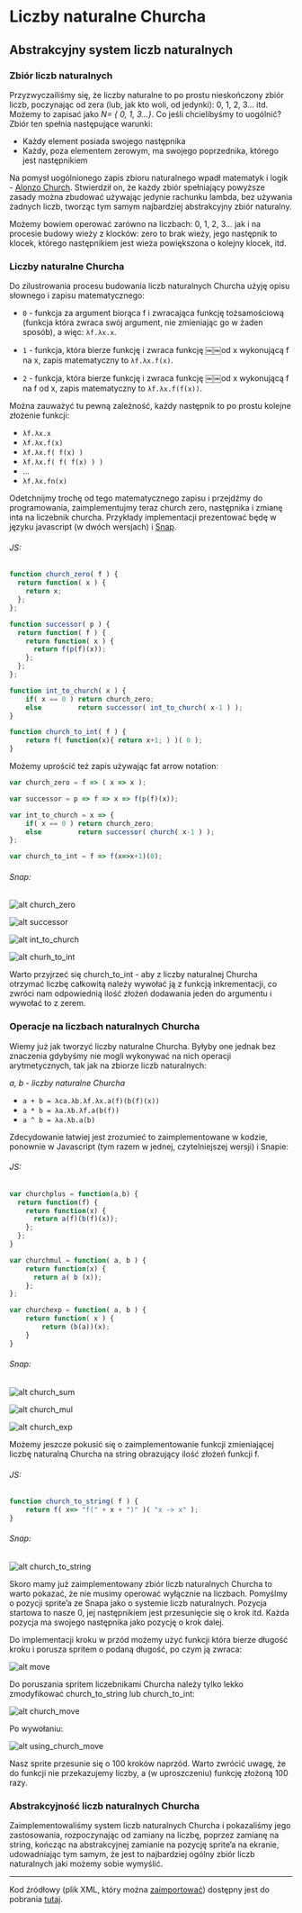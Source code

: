 # Liczby naturalne Churcha
## Abstrakcyjny system liczb naturalnych

### Zbiór liczb naturalnych
Przyzwyczailiśmy się, że liczby naturalne to po prostu nieskończony zbiór liczb, poczynając od zera (lub, jak kto woli, od jedynki): 0, 1, 2, 3… itd. Możemy to zapisać jako *N= { 0, 1, 3…}*.
Co jeśli chcielibyśmy to uogólnić? Zbiór ten spełnia następujące warunki:

- Każdy element posiada swojego następnika
- Każdy, poza elementem zerowym, ma swojego poprzednika, którego jest następnikiem

Na pomysł uogólnionego zapis zbioru naturalnego wpadł matematyk i logik - [Alonzo Church](https://pl.wikipedia.org/wiki/Alonzo_Church). Stwierdził on, że każdy zbiór spełniający powyższe zasady można zbudować używając jedynie rachunku lambda, bez używania żadnych liczb, tworząc tym samym najbardziej abstrakcyjny zbiór naturalny. 

Możemy bowiem operować zarówno na liczbach: 0, 1, 2, 3… jak i na procesie budowy wieży z klocków: zero to brak wieży, jego następnik to klocek, którego następnikiem jest wieża powiększona o kolejny klocek, itd.


### Liczby naturalne Churcha
Do zilustrowania procesu budowania liczb naturalnych Churcha użyję opisu słownego i zapisu matematycznego:

- `0` - funkcja za argument biorąca f i zwracająca funkcję tożsamościową (funkcja która zwraca swój argument, nie zmieniając go w żaden sposób), a więc: `λf.λx.x`.

- `1` - funkcja, która bierze funkcję i zwraca funkcję ￼￼od x wykonującą f na x, zapis matematyczny to `λf.λx.f(x)`.

- `2` - funkcja, która bierze funkcję i zwraca funkcję ￼￼od x wykonującą f na f od x, zapis matematyczny to `λf.λx.f(f(x))`.

Można zauważyć tu pewną zależność, każdy następnik to po prostu kolejne złożenie funkcji:
- `λf.λx.x`
- `λf.λx.f(x)`
- `λf.λx.f( f(x) )`
- `λf.λx.f( f( f(x) ) )`
- ...
- `λf.λx.fn(x)`

Odetchnijmy trochę od tego matematycznego zapisu i przejdźmy do programowania, zaimplementujmy teraz church zero, następnika i zmianę inta na liczebnik churcha. Przykłady implementacji prezentować będę w języku javascript (w dwóch wersjach) i [Snap](http://snap.berkeley.edu/).

###### JS:
```javascript
function church_zero( f ) {
  return function( x ) {
    return x;
  };
};
```
```javascript
function successor( p ) {
  return function( f ) {
    return function( x ) {
      return f(p(f)(x));
    };
  };
};
```
```javascript
function int_to_church( x ) {
    if( x == 0 ) return church_zero;
    else         return successor( int_to_church( x-1 ) );
}
```
```javascript
function church_to_int( f ) {
    return f( function(x){ return x+1; ) )( 0 );
}
```

Możemy uprościć też zapis używając fat arrow notation:
```javascript
var church_zero = f => ( x => x );
```
```javascript
var successor = p => f => x => f(p(f)(x));
```
```javascript
var int_to_church = x => {
    if( x == 0 ) return church_zero;
    else         return successor( church( x-1 ) );
};
```
```javascript
var church_to_int = f => f(x=>x+1)(0);
```


###### Snap:
![alt church_zero](https://raw.githubusercontent.com/Solpatium/Liczebniki-Churcha/master/church_blocks/church_zero.png)

![alt successor](https://raw.githubusercontent.com/Solpatium/Liczebniki-Churcha/master/church_blocks/successor.png)

![alt int_to_church](https://raw.githubusercontent.com/Solpatium/Liczebniki-Churcha/master/church_blocks/int_to_church.png)

![alt churh_to_int](https://raw.githubusercontent.com/Solpatium/Liczebniki-Churcha/master/church_blocks/church_to_int.png)

Warto przyjrzeć się church_to_int - aby z liczby naturalnej Churcha otrzymać liczbę całkowitą należy wywołać ją z funkcją inkrementacji, co zwróci nam odpowiednią ilość złożeń dodawania jeden do argumentu i wywołać to z zerem. 

### Operacje na liczbach naturalnych Churcha
Wiemy już jak tworzyć liczby naturalne Churcha. Byłyby one jednak bez znaczenia gdybyśmy nie mogli wykonywać na nich operacji arytmetycznych, tak jak na zbiorze liczb naturalnych:

*a, b - liczby naturalne Churcha*
- `a + b = λca.λb.λf.λx.a(f)(b(f)(x))`
- `a * b = λa.λb.λf.a(b(f))`
- `a ^ b = λa.λb.a(b)`

Zdecydowanie łatwiej jest zrozumieć to zaimplementowane w kodzie, ponownie w Javascript (tym razem w jednej, czytelniejszej wersji) i Snapie:
###### JS:
```javascript
var churchplus = function(a,b) {
  return function(f) {
    return function(x) {
      return a(f)(b(f)(x));
    };
  };
}
```
```javascript
var churchmul = function( a, b ) {
    return function(x) {
      return a( b (x));
    };
};
```
```javascript
var churchexp = function( a, b ) {
    return function( x ) {
        return (b(a))(x);
    } 
}
```

###### Snap:
![alt church_sum](https://raw.githubusercontent.com/Solpatium/Liczebniki-Churcha/master/church_blocks/church_sum.png)

![alt church_mul](https://raw.githubusercontent.com/Solpatium/Liczebniki-Churcha/master/church_blocks/church_mul.png)

![alt church_exp](https://raw.githubusercontent.com/Solpatium/Liczebniki-Churcha/master/church_blocks/church_exp.png)


Możemy jeszcze pokusić się o zaimplementowanie funkcji zmieniającej liczbę naturalną Churcha na string obrazujący ilość złożeń funkcji f.
###### JS:
```javascript
function church_to_string( f ) {
	return f( x=> "f(" + x + ")" )( "x -> x" );
}
```

###### Snap:
![alt church_to_string](https://raw.githubusercontent.com/Solpatium/Liczebniki-Churcha/master/church_blocks/church_to_string.png)

Skoro mamy już zaimplementowany zbiór liczb naturalnych Churcha to warto pokazać, że nie musimy operować wyłącznie na liczbach. Pomyślmy o pozycji sprite’a ze Snapa jako o systemie liczb naturalnych. Pozycja startowa to nasze 0, jej następnikiem jest przesunięcie się o krok itd. Każda pozycja ma swojego następnika jako pozycję o krok dalej.

Do implementacji kroku w przód możemy użyć funkcji która bierze długość kroku i porusza spritem o podaną długość, po czym ją zwraca:

![alt move](https://raw.githubusercontent.com/Solpatium/Liczebniki-Churcha/master/church_blocks/move.png)

Do poruszania spritem liczebnikami Churcha należy tylko lekko zmodyfikować church_to_string lub church_to_int:

![alt church_move](https://raw.githubusercontent.com/Solpatium/Liczebniki-Churcha/master/church_blocks/church_move.png)

Po wywołaniu:

![alt using_church_move](https://raw.githubusercontent.com/Solpatium/Liczebniki-Churcha/master/church_blocks/using_church_move.png)

Nasz sprite przesunie się o 100 kroków naprzód. Warto zwrócić uwagę, że do funkcji nie przekazujemy liczby, a (w uproszczeniu) funkcję złożoną 100 razy.

### Abstrakcyjność liczb naturalnych Churcha
Zaimplementowaliśmy system liczb naturalnych Churcha i pokazaliśmy jego zastosowania, rozpoczynając od zamiany na liczbę, poprzez zamianę na string, kończąc na abstrakcyjnej zamianie na pozycję sprite’a na ekranie, udowadniając tym samym, że jest to najbardziej ogólny zbiór liczb naturalnych jaki możemy sobie wymyślić.

---
Kod źródłowy (plik XML, który można [zaimportować](http://snap.berkeley.edu/snapsource/snap.html)) dostępny jest do pobrania [tutaj](https://raw.githubusercontent.com/Solpatium/Liczebniki-Churcha/master/source/Church%20numerals.xml).
